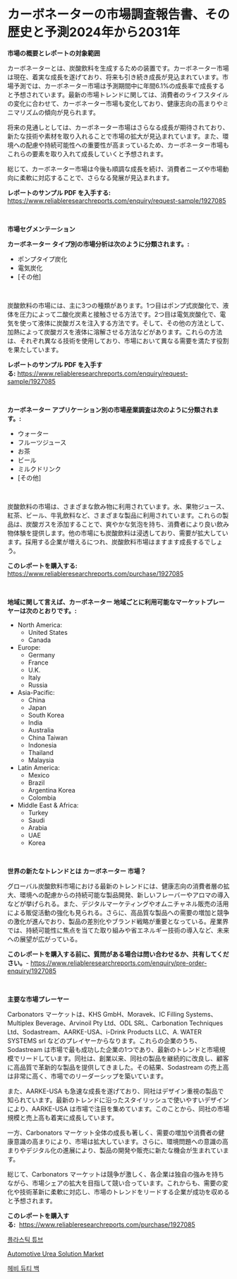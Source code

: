 <p><h1>カーボネーターの市場調査報告書、その歴史と予測2024年から2031年</h1></p><p><strong>市場の概要とレポートの対象範囲</strong></p>
<p><p>カーボネーターとは、炭酸飲料を生成するための装置です。カーボネーター市場は現在、着実な成長を遂げており、将来も引き続き成長が見込まれています。市場予測では、カーボネーター市場は予測期間中に年間6.1%の成長率で成長すると予想されています。最新の市場トレンドに関しては、消費者のライフスタイルの変化に合わせて、カーボネーター市場も変化しており、健康志向の高まりやミニマリズムの傾向が見られます。</p><p>将来の見通しとしては、カーボネーター市場はさらなる成長が期待されており、新たな技術や素材を取り入れることで市場の拡大が見込まれています。また、環境への配慮や持続可能性への重要性が高まっているため、カーボネーター市場もこれらの要素を取り入れて成長していくと予想されます。</p><p>総じて、カーボネーター市場は今後も順調な成長を続け、消費者ニーズや市場動向に柔軟に対応することで、さらなる発展が見込まれます。</p></p>
<p><strong>レポートのサンプル PDF を入手する:</strong> <a href="https://www.reliableresearchreports.com/enquiry/request-sample/1927085">https://www.reliableresearchreports.com/enquiry/request-sample/1927085</a></p>
<p>&nbsp;</p>
<p><strong>市場セグメンテーション</strong></p>
<p><strong>カーボネーター タイプ別の市場分析は次のように分類されます。:</strong></p>
<p><ul><li>ポンプタイプ炭化</li><li>電気炭化</li><li>[その他]</li></ul></p>
<p>&nbsp;</p>
<p><p>炭酸飲料の市場には、主に3つの種類があります。1つ目はポンプ式炭酸化で、液体を圧力によって二酸化炭素と接触させる方法です。2つ目は電気炭酸化で、電気を使って液体に炭酸ガスを注入する方法です。そして、その他の方法として、加熱によって炭酸ガスを液体に溶解させる方法などがあります。これらの方法は、それぞれ異なる技術を使用しており、市場において異なる需要を満たす役割を果たしています。</p></p>
<p><strong>レポートのサンプル PDF を入手する:</strong>&nbsp;<a href="https://www.reliableresearchreports.com/enquiry/request-sample/1927085">https://www.reliableresearchreports.com/enquiry/request-sample/1927085</a></p>
<p>&nbsp;</p>
<p><strong> カーボネーター アプリケーション別の市場産業調査は次のように分類されます。:</strong></p>
<p><ul><li>ウォーター</li><li>フルーツジュース</li><li>お茶</li><li>ビール</li><li>ミルクドリンク</li><li>[その他]</li></ul></p>
<p>&nbsp;</p>
<p><p>炭酸飲料の市場は、さまざまな飲み物に利用されています。水、果物ジュース、紅茶、ビール、牛乳飲料など、さまざまな製品に利用されています。これらの製品は、炭酸ガスを添加することで、爽やかな気泡を持ち、消費者により良い飲み物体験を提供します。他の市場にも炭酸飲料は浸透しており、需要が拡大しています。採用する企業が増えるにつれ、炭酸飲料市場はますます成長するでしょう。</p></p>
<p><strong>このレポートを購入する:</strong>&nbsp; <a href="https://www.reliableresearchreports.com/purchase/1927085">https://www.reliableresearchreports.com/purchase/1927085</a></p>
<p>&nbsp;</p>
<p><strong>地域に関して言えば、カーボネーター 地域ごとに利用可能なマーケットプレーヤーは次のとおりです。:</strong></p>
<p><ul>
    <li>
        North America:
        <ul>
            <li>United States</li>
            <li>Canada</li>
        </ul>
    </li>
    <li>
        Europe:
        <ul>
            <li>Germany</li>
            <li>France</li>
            <li>U.K.</li>
            <li>Italy</li>
            <li>Russia</li>
        </ul>
    </li>
    <li>
        Asia-Pacific:
        <ul>
            <li>China</li>
            <li>Japan</li>
            <li>South Korea</li>
            <li>India</li>
            <li>Australia</li>
            <li>China Taiwan</li>
            <li>Indonesia</li>
            <li>Thailand</li>
            <li>Malaysia</li>
        </ul>
    </li>
    <li>
        Latin America:
        <ul>
            <li>Mexico</li>
            <li>Brazil</li>
            <li>Argentina Korea</li>
            <li>Colombia</li>
        </ul>
    </li>
    <li>
        Middle East & Africa:
        <ul>
            <li>Turkey</li>
            <li>Saudi</li>
            <li>Arabia</li>
            <li>UAE</li>
            <li>Korea</li>
        </ul>
    </li>
    </ul></p>
<p>&nbsp;</p>
<p><strong>世界の新たなトレンドとは カーボネーター 市場？</strong></p>
<p><p>グローバル炭酸飲料市場における最新のトレンドには、健康志向の消費者層の拡大、環境への配慮からの持続可能な製品開発、新しいフレーバーやアロマの導入などが挙げられる。また、デジタルマーケティングやオムニチャネル販売の活用による販促活動の強化も見られる。さらに、高品質な製品への需要の増加と競争の激化が進んでおり、製品の差別化やブランド戦略が重要となっている。産業界では、持続可能性に焦点を当てた取り組みや省エネルギー技術の導入など、未来への展望が広がっている。</p></p>
<p><strong>このレポートを購入する前に、質問がある場合は問い合わせるか、共有してください。</strong>- <a href="https://www.reliableresearchreports.com/enquiry/pre-order-enquiry/1927085">https://www.reliableresearchreports.com/enquiry/pre-order-enquiry/1927085</a></p>
<p>&nbsp;</p>
<p><strong>主要な市場プレーヤー</strong></p>
<p><p>Carbonators マーケットは、KHS GmbH、Moravek、IC Filling Systems、Multiplex Beverage、Arvinoil Pty Ltd、ODL SRL、Carbonation Techniques Ltd、Sodastream、AARKE-USA、i-Drink Products LLC、A. WATER SYSTEMS srl などのプレイヤーからなります。これらの企業のうち、Sodastream は市場で最も成功した企業の1つであり、最新のトレンドと市場規模でリードしています。同社は、創業以来、同社の製品を継続的に改良し、顧客に高品質で革新的な製品を提供してきました。その結果、Sodastream の売上高は非常に高く、市場でのリーダーシップを築いています。</p><p>また、AARKE-USA も急速な成長を遂げており、同社はデザイン重視の製品で知られています。最新のトレンドに沿ったスタイリッシュで使いやすいデザインにより、AARKE-USA は市場で注目を集めています。このことから、同社の市場規模と売上高も着実に成長しています。</p><p>一方、Carbonators マーケット全体の成長も著しく、需要の増加や消費者の健康意識の高まりにより、市場は拡大しています。さらに、環境問題への意識の高まりやデジタル化の進展により、製品の開発や販売に新たな機会が生まれています。</p><p>総じて、Carbonators マーケットは競争が激しく、各企業は独自の強みを持ちながら、市場シェアの拡大を目指して競い合っています。これからも、需要の変化や技術革新に柔軟に対応し、市場のトレンドをリードする企業が成功を収めると予想されます。</p></p>
<p><strong>このレポートを購入する:</strong>&nbsp;&nbsp;<a href="https://www.reliableresearchreports.com/purchase/1927085">https://www.reliableresearchreports.com/purchase/1927085</a></p>
<p><p><a href="https://github.com/LanceOlsotn8978/Market-Research-Report-List-1/blob/main/37191536142.md">플라스틱 튜브</a></p><p><a href="https://github.com/Sinjinluong3e0awx2m195k76/Market-Research-Report-List-1/blob/main/automotive-urea-solution-market.md">Automotive Urea Solution Market</a></p><p><a href="https://github.com/Madalyell456456/Market-Research-Report-List-1/blob/main/42373976141.md">헤비 듀티 백</a></p></p>